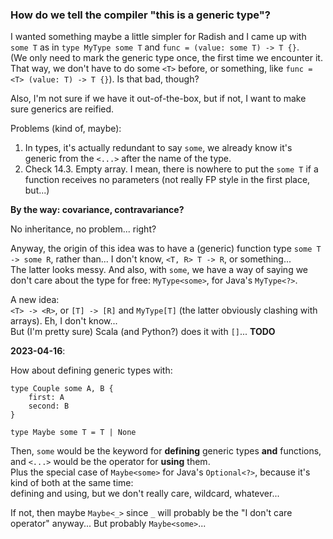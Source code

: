 ### How do we tell the compiler "this is a generic type"?

I wanted something maybe a little simpler for Radish and I came up with `some T` as in `type MyType some T` and `func = (value: some T) -> T {}`.\
(We only need to mark the generic type once, the first time we encounter it. That way, we don't have to do some `<T>` before,
or something, like `func = <T> (value: T) -> T {}`). Is that bad, though?

Also, I'm not sure if we have it out-of-the-box, but if not, I want to make sure generics are reified.

Problems (kind of, maybe):
1. In types, it's actually redundant to say `some`, we already know it's generic from the `<...>` after the name of the type.
2. Check 14.3. Empty array. I mean, there is nowhere to put the `some T` if a function receives no parameters
   (not really FP style in the first place, but...)

**By the way: covariance, contravariance?**

No inheritance, no problem... right?

Anyway, the origin of this idea was to have a (generic) function type `some T -> some R`, rather than... I don't know, `<T, R> T -> R`, or something...\
The latter looks messy. And also, with `some`, we have a way of saying we don't care about the type for free: `MyType<some>`, for Java's `MyType<?>`.

A new idea:\
`<T> -> <R>`, or `[T] -> [R]` and `MyType[T]` (the latter obviously clashing with arrays). Eh, I don't know...\
But (I'm pretty sure) Scala (and Python?) does it with `[]`... **TODO**

**2023-04-16**:

How about defining generic types with:

```
type Couple some A, B {
    first: A
    second: B
}

type Maybe some T = T | None
```

Then, `some` would be the keyword for **defining** generic types **and** functions,
and `<...>` would be the operator for **using** them.\
Plus the special case of `Maybe<some>` for Java's `Optional<?>`, because it's kind of both at the same time:\
defining and using, but we don't really care, wildcard, whatever...

If not, then maybe `Maybe<_>` since `_` will probably be the "I don't care operator" anyway... But probably `Maybe<some>`...